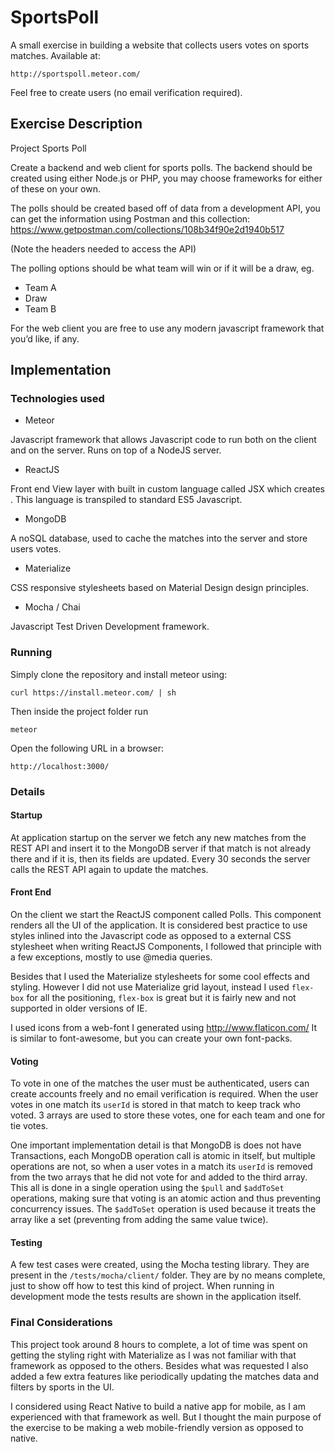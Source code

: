 # SportsPoll

A small exercise in building a website that collects users votes on sports matches. Available at:

`http://sportspoll.meteor.com/`

Feel free to create users (no email verification required).

## Exercise Description

Project Sports Poll

Create a backend and web client for sports polls. The backend should be created using either Node.js or PHP, you may choose frameworks for either of these on your own.

The polls should be created based off of data from a development API, you can get the information using Postman and this collection:
https://www.getpostman.com/collections/108b34f90e2d1940b517

(Note the headers needed to access the API)

The polling options should be what team will win or if it will be a draw, eg.
 - Team A
 - Draw
 - Team B

For the web client you are free to use any modern javascript framework that you’d like, if any.

## Implementation

### Technologies used

 - Meteor

 Javascript framework that allows Javascript code to run both on the client and on the server. Runs on top of a NodeJS server.

 - ReactJS

 Front end View layer with built in custom language called JSX which creates . This language is transpiled to standard ES5 Javascript.

 - MongoDB

 A noSQL database, used to cache the matches into the server and store users votes.

 - Materialize

 CSS responsive stylesheets based on Material Design design principles.

 - Mocha / Chai

 Javascript Test Driven Development framework.


### Running

Simply clone the repository and install meteor using:

`curl https://install.meteor.com/ | sh`

Then inside the project folder run

`meteor`

Open the following URL in a browser:

`http://localhost:3000/`


### Details

#### Startup

At application startup on the server we fetch any new matches from the REST API and insert it to the MongoDB server if that match is not already there and if it is, then its fields are updated. Every 30 seconds the server calls the REST API again to update the matches.

#### Front End

On the client we start the ReactJS component called Polls. This component renders all the UI of the application. It is considered best practice to use styles inlined into the Javascript code as opposed to a external CSS stylesheet when writing ReactJS Components, I followed that principle with a few exceptions, mostly to use @media queries.

Besides that I used the Materialize stylesheets for some cool effects and styling. However I did not use Materialize grid layout, instead I used `flex-box` for all the positioning, `flex-box` is great but it is fairly new and not supported in older versions of IE.

I used icons from a web-font I generated using http://www.flaticon.com/ It is similar to font-awesome, but you can create your own font-packs.

#### Voting

To vote in one of the matches the user must be authenticated, users can create accounts freely and no email verification is required. When the user votes in one match its `userId` is stored in that match to keep track who voted. 3 arrays are used to store these votes, one for each team and one for tie votes.

One important implementation detail is that MongoDB is does not have Transactions, each MongoDB operation call is atomic in itself, but multiple operations are not, so when a user votes in a match its `userId` is removed from the two arrays that he did not vote for and added to the third array. This all is done in a single operation using the `$pull` and `$addToSet` operations, making sure that voting is an atomic action and thus preventing concurrency issues. The `$addToSet` operation is used because it treats the array like a set (preventing from adding the same value twice).

#### Testing

A few test cases were created, using the Mocha testing library. They are present in the `/tests/mocha/client/` folder. They are by no means complete, just to show off how to test this kind of project. When running in development mode the tests results are shown in the application itself.


### Final Considerations

This project took around 8 hours to complete, a lot of time was spent on getting the styling right with Materialize as I was not familiar with that framework as opposed to the others. Besides what was requested I also added a few extra features like periodically updating the matches data and filters by sports in the UI.

I considered using React Native to build a native app for mobile, as I am experienced with that framework as well. But I thought the main purpose of the exercise to be making a web mobile-friendly version as opposed to native.
